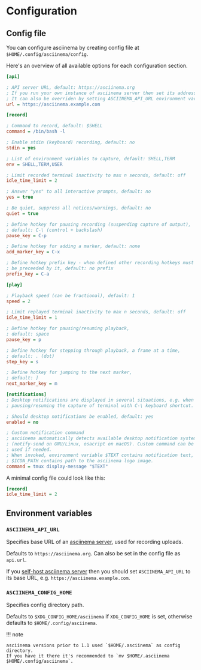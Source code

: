# Configuration

## Config file

You can configure asciinema by creating config file at
`$HOME/.config/asciinema/config`.

Here's an overview of all available options for each configuration section.

```ini title="~/.config/asciinema/config"
[api]

; API server URL, default: https://asciinema.org
; If you run your own instance of asciinema server then set its address here
; It can also be overriden by setting ASCIINEMA_API_URL environment variable
url = https://asciinema.example.com

[record]

; Command to record, default: $SHELL
command = /bin/bash -l

; Enable stdin (keyboard) recording, default: no
stdin = yes

; List of environment variables to capture, default: SHELL,TERM
env = SHELL,TERM,USER

; Limit recorded terminal inactivity to max n seconds, default: off
idle_time_limit = 2

; Answer "yes" to all interactive prompts, default: no
yes = true

; Be quiet, suppress all notices/warnings, default: no
quiet = true

; Define hotkey for pausing recording (suspending capture of output),
; default: C-\ (control + backslash)
pause_key = C-p

; Define hotkey for adding a marker, default: none
add_marker_key = C-x

; Define hotkey prefix key - when defined other recording hotkeys must
; be preceeded by it, default: no prefix
prefix_key = C-a

[play]

; Playback speed (can be fractional), default: 1
speed = 2

; Limit replayed terminal inactivity to max n seconds, default: off
idle_time_limit = 1

; Define hotkey for pausing/resuming playback,
; default: space
pause_key = p

; Define hotkey for stepping through playback, a frame at a time,
; default: . (dot)
step_key = s

; Define hotkey for jumping to the next marker,
; default: ]
next_marker_key = m

[notifications]
; Desktop notifications are displayed in several situations, e.g. when
; pausing/resuming the capture of terminal with C-\ keyboard shortcut.

; Should desktop notifications be enabled, default: yes
enabled = no

; Custom notification command
; asciinema automatically detects available desktop notification system
; (notify-send on GNU/Linux, osacript on macOS). Custom command can be
; used if needed.
; When invoked, environment variable $TEXT contains notification text, while
; $ICON_PATH contains path to the asciinema logo image.
command = tmux display-message "$TEXT"
```

A minimal config file could look like this:

```ini
[record]
idle_time_limit = 2
```

## Environment variables

### `ASCIINEMA_API_URL`

Specifies base URL of an [asciinema server](../server/index.md), used for recording uploads.

Defaults to `https://asciinema.org`. Can also be set in the config file as
`api.url`.

If you [self-host asciinema server](../server/self-hosting/index.md) then you
should set `ASCIINEMA_API_URL` to its base URL, e.g.
`https://asciinema.example.com`.

### `ASCIINEMA_CONFIG_HOME`

Specifies config directory path.

Defaults to `$XDG_CONFIG_HOME/asciinema` if `XDG_CONFIG_HOME` is set, otherwise
defaults to `$HOME/.config/asciinema`.

!!! note

    asciinema versions prior to 1.1 used `$HOME/.asciinema` as config directory.
    If you have it there it's recommended to `mv $HOME/.asciinema
    $HOME/.config/asciinema`.
